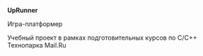 <p><b>UpRunner</b></p>
Игра-платформер
<p>Учебный проект в рамках подготовительных курсов по C/C++ Технопарка Mail.Ru</p>
